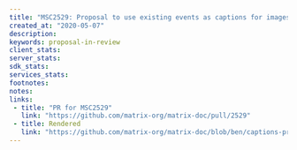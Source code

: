 ```yaml
---
title: "MSC2529: Proposal to use existing events as captions for images"
created_at: "2020-05-07"
description:
keywords: proposal-in-review
client_stats:
server_stats:
sdk_stats:
services_stats:
footnotes:
notes:
links:
 - title: "PR for MSC2529"
   link: "https://github.com/matrix-org/matrix-doc/pull/2529"
 - title: Rendered
   link: "https://github.com/matrix-org/matrix-doc/blob/ben/captions-proposal/proposals/2529-text-messages-as-captions.md"
---
```

